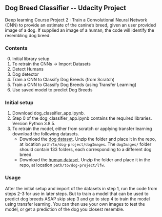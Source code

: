 ## Dog Breed Classifier -- Udacity Project

Deep learning Course Project 2 : Train a Convolutional Neural Network (CNN) to provide an estimate of the canine’s breed, given an user provided image of a dog.  If supplied an image of a human, the code will identify the resembling dog breed.

### Contents
0. Initial library setup
1. To retrain the CNNs -> Import Datasets
2. Detect Humans
3. Dog detector
3. Train a CNN to Classify Dog Breeds (from Scratch)
4. Train a CNN to Classify Dog Breeds (using Transfer Learning)
5. Use saved model to predict Dog Breeds

### Initial setup
1. Download dog_classifier_app.ipynb.
2. Step 0 of the dog_classifier_app.ipynb contains the required libraries. Version Python 3.8.5. 
3. To retrain the model, either from scratch or applying transfer learning download the following datasets. 
    - Download the [dog dataset](https://s3-us-west-1.amazonaws.com/udacity-aind/dog-project/dogImages.zip).  Unzip the folder and place it in the repo, at location `path/to/dog-project/dogImages`.  The `dogImages/` folder should contain 133 folders, each corresponding to a different dog breed.
    - Download the [human dataset](http://vis-www.cs.umass.edu/lfw/lfw.tgz).  Unzip the folder and place it in the repo, at location `path/to/dog-project/lfw`.

### Usage
After the initial setup and import of the datasets in step 1, run the code from steps 2-3 for use in later steps. 
But to train a model that can be used to predict dog breeds ASAP skip step 3 and go to step 4 to train the model using transfer learning.
You can then use your own images to test the model, or get a prediction of the dog you closest resemble.

